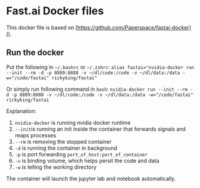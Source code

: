 # Fast.ai Docker files

This docker file is based on [https://github.com/Paperspace/fastai-docker]().

## Run the docker

Put the following in `~/.bashrc` or `~/.zshrc`: `alias fastai="nvidia-docker run --init --rm -d -p 8889:8888 -v ~/dl/code:/code -v ~/dl/data:/data -w="/code/fastai" rickyking/fastai"`

Or simply run following command in `bash`: `nvidia-docker run --init --rm -d -p 8889:8888 -v ~/dl/code:/code -v ~/dl/data:/data -w="/code/fastai" rickyking/fastai`

Explanation:

1. `nvidia-docker` is running nvidia docker runtime
2. `--init`is running an init inside the container that forwards signals and reaps processes
3. `--rm` is removing the stopped container
4. `-d` is running the container in background
5. `-p` is port forwarding `port_of_host:port_of_container`
6. `-v` is binding volume, which helps persit the code and data
7. `-w` is telling the working directory

The container will launch the jupyter lab and notebook automatically.